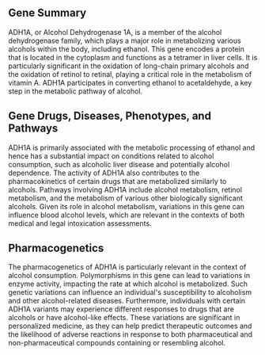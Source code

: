 ## Gene Summary
ADH1A, or Alcohol Dehydrogenase 1A, is a member of the alcohol dehydrogenase family, which plays a major role in metabolizing various alcohols within the body, including ethanol. This gene encodes a protein that is located in the cytoplasm and functions as a tetramer in liver cells. It is particularly significant in the oxidation of long-chain primary alcohols and the oxidation of retinol to retinal, playing a critical role in the metabolism of vitamin A. ADH1A participates in converting ethanol to acetaldehyde, a key step in the metabolic pathway of alcohol.

## Gene Drugs, Diseases, Phenotypes, and Pathways
ADH1A is primarily associated with the metabolic processing of ethanol and hence has a substantial impact on conditions related to alcohol consumption, such as alcoholic liver disease and potentially alcohol dependence. The activity of ADH1A also contributes to the pharmacokinetics of certain drugs that are metabolized similarly to alcohols. Pathways involving ADH1A include alcohol metabolism, retinol metabolism, and the metabolism of various other biologically significant alcohols. Given its role in alcohol metabolism, variations in this gene can influence blood alcohol levels, which are relevant in the contexts of both medical and legal intoxication assessments.

## Pharmacogenetics
The pharmacogenetics of ADH1A is particularly relevant in the context of alcohol consumption. Polymorphisms in this gene can lead to variations in enzyme activity, impacting the rate at which alcohol is metabolized. Such genetic variations can influence an individual's susceptibility to alcoholism and other alcohol-related diseases. Furthermore, individuals with certain ADH1A variants may experience different responses to drugs that are alcohols or have alcohol-like effects. These variations are significant in personalized medicine, as they can help predict therapeutic outcomes and the likelihood of adverse reactions in response to both pharmaceutical and non-pharmaceutical compounds containing or resembling alcohol.